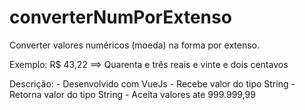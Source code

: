 # converterNumPorExtenso
Converter valores numéricos (moeda) na forma por extenso.

Exemplo:
    R$ 43,22 ==> Quarenta e três reais e vinte e dois centavos

Descrição:
    - Desenvolvido com VueJs
    - Recebe valor do tipo String
    - Retorna valor do tipo String
    - Aceita valores ate 999.999,99
